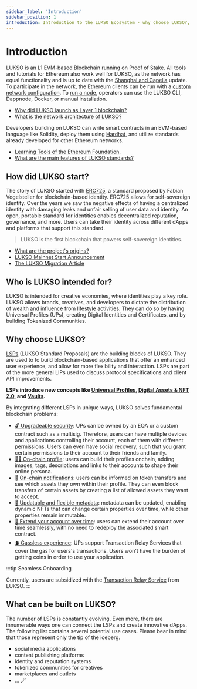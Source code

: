 ```yaml
---
sidebar_label: 'Introduction'
sidebar_position: 1
introduction: Introduction to the LUKSO Ecosystem - why choose LUKSO?, who is LUKSO intended for?
---
```


# Introduction

LUKSO is an L1 EVM-based Blockchain running on Proof of Stake. All tools and tutorials for Ethereum also work well for LUKSO, as the network has equal functionality and is up to date with the [Shanghai and Capella](https://ethereum.org/en/history/) update. To participate in the network, the Ethereum clients can be run with a [custom network configuration](https://github.com/lukso-network/network-configs). To [run a node](/networks/mainnet/running-a-node.md), operators can use the LUKSO CLI, Dappnode, Docker, or manual installation.

- [Why did LUKSO launch as Layer 1 blockchain?](../faq/lukso/general-information.md#why-did-lukso-launch-as-a-layer-1-blockchain)
- [What is the network architecture of LUKSO?](../faq/network/blockchain-architecture.md#what-is-the-network-architecture-of-lukso)

Developers building on LUKSO can write smart contracts in an EVM-based language like Solidity, deploy them using [Hardhat](https://hardhat.org/), and utilize standards already developed for other Ethereum networks.

- [Learning Tools of the Ethereum Foundation](https://ethereum.org/en/developers/learning-tools/).
- [What are the main features of LUKSO standards?](../faq/onboarding/lukso-standards.md#what-are-the-main-features-of-lsps)

## How did LUKSO start?

The story of LUKSO started with [ERC725](../standards/lsp-background/erc725.md), a standard proposed by Fabian Vogelsteller for blockchain-based identity. ERC725 allows for self-sovereign identity. Over the years we saw the negative effects of having a centralized identity with damaging leaks and unfair selling of user data and identity. An open, portable standard for identities enables decentralized reputation, governance, and more. Users can take their identity across different dApps and platforms that support this standard.

> LUKSO is the first blockchain that powers self-sovereign identities.

- [What are the project's origins?](/faq/lukso/project-origins.md)
- [LUKSO Mainnet Start Announcement](https://medium.com/lukso/genesis-validators-start-your-clients-fe01db8f3fba)
- [The LUKSO Migration Article](https://medium.com/lukso/the-lyxe-migration-process-374053e5ddf5)

## Who is LUKSO intended for?

LUKSO is intended for creative economies, where identities play a key role.
LUKSO allows brands, creatives, and developers to dictate the distribution of wealth and influence from lifestyle activities. They can do so by having Universal Profiles (UPs), creating Digital Identities and Certificates, and by building Tokenized Communities.

## Why choose LUKSO?

[LSPs](/standards/introduction.md) (LUKSO Standard Proposals) are the building blocks of LUKSO. They are used to to build blockchain-based applications that offer an enhanced user experience, and allow for more flexibility and interaction. LSPs are part of the more general LIPs used to discuss protocol specifications and client API improvements.

**LSPs introduce new concepts like [Universal Profiles](../standards/universal-profile/introduction.md), [Digital Assets & NFT 2.0](../standards/tokens/introduction.md), and [Vaults](../standards/universal-profile/lsp9-vault.md).**

By integrating different LSPs in unique ways, LUKSO solves fundamental blockchain problems:

- [🔓 Upgradeable security](../standards/universal-profile/lsp6-key-manager): UPs can be owned by an EOA or a custom contract such as a multisig. Therefore, users can have multiple devices and applications controlling their account, each of them with different permissions. Users can even have social recovery, such that you grant certain permissions to their account to their friends and family.
- [👩‍🎤 On-chain profile](../standards/universal-profile/lsp3-profile-metadata.md): users can build their profiles onchain, adding images, tags, descriptions and links to their accounts to shape their online persona.
- [📢 On-chain notifications](../standards/tokens/LSP7-Digital-Asset.md): users can be informed on token transfers and see which assets they own within their profile. They can even block transfers of certain assets by creating a list of allowed assets they want to accept.
- [📝 Updatable and flexible metadata](../standards/generic-standards/lsp2-json-schema.md): metadata can be updated, enabling dynamic NFTs that can change certain properties over time, while other properties remain immutable.
- [💫 Extend your account over time](../standards/generic-standards/lsp17-contract-extension.md): users can extend their account over time seamlessly, with no need to redeploy the associated smart contract.
- [⛽️ Gassless experience](./concepts.md#transaction-relay-service): UPs support Transaction Relay Services that cover the gas for users's transactions. Users won't have the burden of getting coins in order to use your application.

:::tip Seamless Onboarding

Currently, users are subsidized with the [Transaction Relay Service](./concepts.md#transaction-relay-service) from LUKSO.
:::

## What can be built on LUKSO?

The number of LSPs is constantly evolving. Even more, there are innumerable ways one can connect the LSPs and create innovative dApps. The following list contains several potential use cases. Please bear in mind that those represent only the tip of the iceberg.

- social media applications
- content publishing platforms
- identity and reputation systems
- tokenized communities for creatives
- marketplaces and outlets
- ... 🪄
